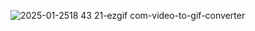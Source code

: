 



![2025-01-2518 43 21-ezgif com-video-to-gif-converter](https://github.com/user-attachments/assets/0be87249-b855-4d5e-a6b3-8b0087f24083)
